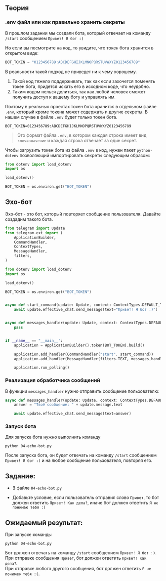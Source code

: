 ## **Теория**

### **.env файл или как правильно хранить секреты**

В прошлом задании мы создали бота, который отвечает на команду `/start` сообщением `Привет! Я бот :)`

Но если вы посмотрите на код, то увидите, что токен бота хранится в открытом виде:

```python
BOT_TOKEN = "0123456789:ABCDEFGHIJKLMNOPQRSTUVWXYZ0123456789"
```

В реальности такой подход не приведет ни к чему хорошему. 
1. Такой код тяжело поддерживать, так как если захочется поменять токен бота, придется искать его в исходном коде, что неудобно. 
2. Таким кодом нельзя делиться, так как любой человек сможет получить доступ к вашему боту и управлять им.

Поэтому в реальных проектах токен бота хранится в отдельном файле `.env`, который кроме токена может содержать и другие секреты. В нашем случае в файле `.env` будет только токен бота.

```env
BOT_TOKEN=0123456789:ABCDEFGHIJKLMNOPQRSTUVWXYZ0123456789
```
> Это формат файла `.env`, в котором каждая строка имеет вид `ключ=значение` и каждая строка отвечает за один секрет.

Чтобы загрузить токен бота из файла `.env` в код, нужен пакет `python-dotenv` позволяющий импортировать секреты следующим образом:

```python
from dotenv import load_dotenv
import os

load_dotenv()

BOT_TOKEN = os.environ.get("BOT_TOKEN")
```

## **Эхо-бот**

Эхо-бот - это бот, который повторяет сообщение пользователя. Давайте создадим такого бота.

```python
from telegram import Update
from telegram.ext import (
    ApplicationBuilder,
    CommandHandler,
    ContextTypes,
    MessageHandler,
    filters,
)

from dotenv import load_dotenv
import os

load_dotenv()

BOT_TOKEN = os.environ.get("BOT_TOKEN")


async def start_command(update: Update, context: ContextTypes.DEFAULT_TYPE):
    await update.effective_chat.send_message(text="Привет! Я бот :)")


async def messages_handler(update: Update, context: ContextTypes.DEFAULT_TYPE):
    pass


if __name__ == "__main__":
    application = ApplicationBuilder().token(BOT_TOKEN).build()

    application.add_handler(CommandHandler("start", start_command))
    application.add_handler(MessageHandler(filters.TEXT, messages_handler))

    application.run_polling()

```


### **Реализация обработчика сообщений**

В функции `messages_handler` нужно отправить сообщение пользователю:

```python
async def messages_handler(update: Update, context: ContextTypes.DEFAULT_TYPE):
    answer = "Твоё сообщение: " + update.message.text

    await update.effective_chat.send_message(text=answer)
```

### **Запуск бота**

Для запуска бота нужно выполнить команду

```shell
python 04-echo-bot.py
```

После запуска бота, он будет отвечать на команду `/start` сообщением `Привет! Я бот :)`
и на любое сообщение пользователя, повторяя его.

## **Задание:**

- В файле `04-echo-bot.py`

- Добавьте условие, если пользователь отправил слово `Привет`, то бот должен ответить `Привет! Как дела?`, иначе бот должен ответить `Я не понимаю тебя :(`

## Ожидаемый результат:

При запуске команды

```shell
python 04-echo-bot.py
```

Бот должен отвечать на команду `/start` сообщением `Привет! Я бот :)`. \
При отправке сообщения `Привет`, бот должен ответить `Привет! Как дела?`. \
При отправке любого другого сообщения, бот должен ответить `Я не понимаю тебя :(`.